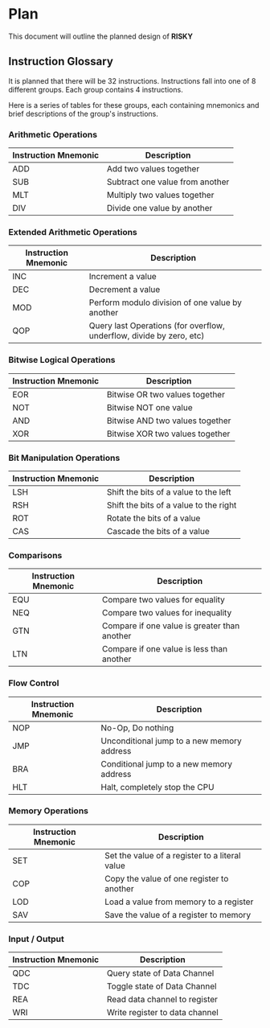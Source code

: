 # Plan
This document will outline the planned design of **RISKY**

## Instruction Glossary
It is planned that there will be 32 instructions. Instructions fall into one of 8 different groups. Each group contains 4 instructions.

Here is a series of tables for these groups, each containing mnemonics and brief descriptions of the group's instructions.

### Arithmetic Operations

| Instruction Mnemonic | Description                     |
| -------------------- | ------------------------------- |
| ADD                  | Add two values together         |
| SUB                  | Subtract one value from another |
| MLT                  | Multiply two values together    |
| DIV                  | Divide one value by another     |

### Extended Arithmetic Operations

| Instruction Mnemonic | Description                                                          |
| -------------------- | -------------------------------------------------------------------- |
| INC                  | Increment a value                                                    |
| DEC                  | Decrement a value                                                    |
| MOD                  | Perform modulo division of one value by another                      |
| QOP                  | Query last Operations (for overflow, underflow, divide by zero, etc) |

### Bitwise Logical Operations

| Instruction Mnemonic | Description                     |
| -------------------- | ------------------------------- |
| EOR                  | Bitwise OR two values together  |
| NOT                  | Bitwise NOT one value           |
| AND                  | Bitwise AND two values together |
| XOR                  | Bitwise XOR two values together |

### Bit Manipulation Operations

| Instruction Mnemonic | Description                            |
| -------------------- | -------------------------------------- |
| LSH                  | Shift the bits of a value to the left  |
| RSH                  | Shift the bits of a value to the right |
| ROT                  | Rotate the bits of a value             |
| CAS                  | Cascade the bits of a value            |

### Comparisons

| Instruction Mnemonic | Description                                  |
| -------------------- | -------------------------------------------- |
| EQU                  | Compare two values for equality              |
| NEQ                  | Compare two values for inequality            |
| GTN                  | Compare if one value is greater than another |
| LTN                  | Compare if one value is less than another    |

### Flow Control

| Instruction Mnemonic | Description                                |
| -------------------- | ------------------------------------------ |
| NOP                  | No-Op, Do nothing                          |
| JMP                  | Unconditional jump to a new memory address |
| BRA                  | Conditional jump to a new memory address   |
| HLT                  | Halt, completely stop the CPU              |

### Memory Operations

| Instruction Mnemonic | Description                                    |
| -------------------- | ---------------------------------------------- |
| SET                  | Set the value of a register to a literal value |
| COP                  | Copy the value of one register to another      |
| LOD                  | Load a value from memory to a register         |
| SAV                  | Save the value of a register to memory         |

### Input / Output

| Instruction Mnemonic | Description                    |
| -------------------- | ------------------------------ |
| QDC                  | Query state of Data Channel    |
| TDC                  | Toggle state of Data Channel   |
| REA                  | Read data channel to register  |
| WRI                  | Write register to data channel |
